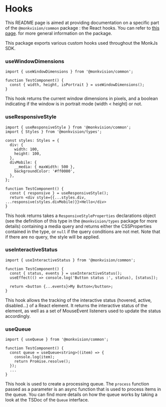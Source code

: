 # Hooks
This README page is aimed at providing documentation on a specific part of the `@monkvision/common` package : the
React hooks. You can refer to [this page](README.md). for more general information on the package.

This package exports various custom hooks used throughout the MonkJs SDK.

### useWindowDimensions
```tsx
import { useWindowDimensions } from '@monkvision/common';

function TestComponent() {
  const { width, height, isPortrait } = useWindowDimensions();
}
```
This hook returns the current window dimensions in pixels, and a boolean indicating if the window is in portrait mode
(width < height) or not.

### useResponsiveStyle
```tsx
import { useResponsiveStyle } from '@monkvision/common';
import { Styles } from '@monkvision/types';

const styles: Styles = {
  div: {
    width: 100,
    height: 100,
  },
  divMobile: {
    __media: { maxWidth: 500 },
    backgroundColor: '#ff0000',
  },
};

function TestComponent() {
  const { responsive } = useResponsiveStyle();
  return <div style={{...styles.div, ...responsive(styles.divMobile)}}>Hello</div>
}
```
This hook returns takes a `ResponsiveStyleProperties` declarations object (see the definition of this type in the
`@monkvision/types` package for more details) containing a media query and returns either the CSSProperties contained in
the type, or `null` if the query conditions are not met. Note that if there are no query, the style will be applied.

### useInteractiveStatus
```tsx
import { useInteractiveStatus } from '@monkvision/common';

function TestComponent() {
  const { status, events } = useInteractiveStatus();
  useEffect(() => console.log('Button status :', status), [status]);

  return <button {...events}>My Button</button>;
}
```
This hook allows the tracking of the interactive status (hovered, active, disabled...) of a React element. It returns
the interactive status of the element, as well as a set of MouseEvent listeners used to update the status accordingly.

### useQueue
```tsx
import { useQueue } from '@monkvision/common';

function TestComponent() {
  const queue = useQueue<string>((item) => {
    console.log(item);
    return Promise.resolve();
  });
  ...
}
```

This hook is used to create a processing queue. The `process` function passed as a parameter is an async function
that is used to process items in the queue. You can find more details on how the queue works by taking a look at the
TSDoc of the `Queue` interface.
